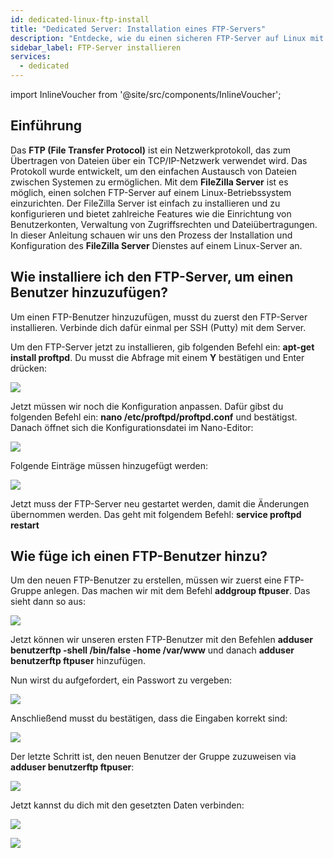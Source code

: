 ```yaml
---
id: dedicated-linux-ftp-install
title: "Dedicated Server: Installation eines FTP-Servers"
description: "Entdecke, wie du einen sicheren FTP-Server auf Linux mit FileZilla Server einrichtest und verwaltest, um Dateiübertragungen und Benutzerzugriffe zu optimieren → Jetzt mehr erfahren"
sidebar_label: FTP-Server installieren
services:
  - dedicated
---
```


import InlineVoucher from '@site/src/components/InlineVoucher';

## Einführung

Das **FTP (File Transfer Protocol)** ist ein Netzwerkprotokoll, das zum Übertragen von Dateien über ein TCP/IP-Netzwerk verwendet wird. Das Protokoll wurde entwickelt, um den einfachen Austausch von Dateien zwischen Systemen zu ermöglichen. Mit dem **FileZilla Server** ist es möglich, einen solchen FTP-Server auf einem Linux-Betriebssystem einzurichten. Der FileZilla Server ist einfach zu installieren und zu konfigurieren und bietet zahlreiche Features wie die Einrichtung von Benutzerkonten, Verwaltung von Zugriffsrechten und Dateiübertragungen. In dieser Anleitung schauen wir uns den Prozess der Installation und Konfiguration des **FileZilla Server** Dienstes auf einem Linux-Server an.

<InlineVoucher />

## Wie installiere ich den FTP-Server, um einen Benutzer hinzuzufügen?

Um einen FTP-Benutzer hinzuzufügen, musst du zuerst den FTP-Server installieren. Verbinde dich dafür einmal per SSH (Putty) mit dem Server.

Um den FTP-Server jetzt zu installieren, gib folgenden Befehl ein: **apt-get install proftpd**. Du musst die Abfrage mit einem **Y** bestätigen und Enter drücken:

![](https://screensaver01.zap-hosting.com/index.php/s/MWzQMoq5yrRXP7Y/preview)

Jetzt müssen wir noch die Konfiguration anpassen. Dafür gibst du folgenden Befehl ein: **nano /etc/proftpd/proftpd.conf** und bestätigst. Danach öffnet sich die Konfigurationsdatei im Nano-Editor:

![](https://screensaver01.zap-hosting.com/index.php/s/8X4A6MZEr27YqFf/preview)

Folgende Einträge müssen hinzugefügt werden:

![](https://screensaver01.zap-hosting.com/index.php/s/7ykDgQeP2qTHSbm/preview)

Jetzt muss der FTP-Server neu gestartet werden, damit die Änderungen übernommen werden. Das geht mit folgendem Befehl: **service proftpd restart**

## Wie füge ich einen FTP-Benutzer hinzu?

Um den neuen FTP-Benutzer zu erstellen, müssen wir zuerst eine FTP-Gruppe anlegen. Das machen wir mit dem Befehl **addgroup ftpuser**. Das sieht dann so aus:

![](https://screensaver01.zap-hosting.com/index.php/s/eQ2yfySHYx3Wzcp/preview)

Jetzt können wir unseren ersten FTP-Benutzer mit den Befehlen **adduser benutzerftp -shell /bin/false -home /var/www** und danach **adduser benutzerftp ftpuser** hinzufügen.

Nun wirst du aufgefordert, ein Passwort zu vergeben:

![](https://screensaver01.zap-hosting.com/index.php/s/4cmAAMcBaoTQ4QD/preview)

Anschließend musst du bestätigen, dass die Eingaben korrekt sind:

![](https://screensaver01.zap-hosting.com/index.php/s/6bNjWnr7ie3Cnty/preview)

Der letzte Schritt ist, den neuen Benutzer der Gruppe zuzuweisen via **adduser benutzerftp ftpuser**:

![](https://screensaver01.zap-hosting.com/index.php/s/bj277RHHMBQtPbp/preview)

Jetzt kannst du dich mit den gesetzten Daten verbinden:

![](https://screensaver01.zap-hosting.com/index.php/s/7toWfnRSmQzGL9r/preview)


![](https://screensaver01.zap-hosting.com/index.php/s/oHsAKpc7MHqEQCF/preview)


<InlineVoucher />